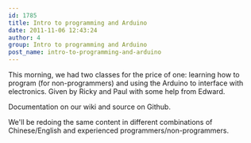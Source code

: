 ```yaml
---
id: 1785
title: Intro to programming and Arduino
date: 2011-11-06 12:43:24
author: 4
group: Intro to programming and Arduino
post_name: intro-to-programming-and-arduino
---
```


This morning, we had two classes for the price of one: learning how to program (for non-programmers) and using the Arduino to interface with electronics. Given by Ricky and Paul with some help from Edward.

Documentation on our wiki and source on Github.

We'll be redoing the same content in different combinations of Chinese/English and experienced programmers/non-programmers.